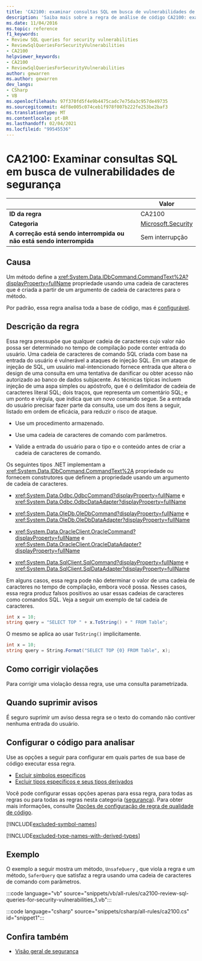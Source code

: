 ```yaml
---
title: 'CA2100: examinar consultas SQL em busca de vulnerabilidades de segurança (análise de código)'
description: 'Saiba mais sobre a regra de análise de código CA2100: examinar consultas SQL para vulnerabilidades de segurança'
ms.date: 11/04/2016
ms.topic: reference
f1_keywords:
- Review SQL queries for security vulnerabilities
- ReviewSqlQueriesForSecurityVulnerabilities
- CA2100
helpviewer_keywords:
- CA2100
- ReviewSqlQueriesForSecurityVulnerabilities
author: gewarren
ms.author: gewarren
dev_langs:
- CSharp
- VB
ms.openlocfilehash: 97f370fd5f4e9b4475cadc7e75da3c957de49735
ms.sourcegitcommit: 4df8e005c074ceb1f978f007b222fe253be2baf3
ms.translationtype: MT
ms.contentlocale: pt-BR
ms.lasthandoff: 02/04/2021
ms.locfileid: "99545536"
---
```

# <a name="ca2100-review-sql-queries-for-security-vulnerabilities"></a>CA2100: Examinar consultas SQL em busca de vulnerabilidades de segurança

| | Valor |
|-|-|
| **ID da regra** |CA2100|
| **Categoria** |[Microsoft.Security](security-warnings.md)|
| **A correção está sendo interrompida ou não está sendo interrompida** |Sem interrupção|

## <a name="cause"></a>Causa

Um método define a <xref:System.Data.IDbCommand.CommandText%2A?displayProperty=fullName> propriedade usando uma cadeia de caracteres que é criada a partir de um argumento de cadeia de caracteres para o método.

Por padrão, essa regra analisa toda a base de código, mas é [configurável](#configure-code-to-analyze).

## <a name="rule-description"></a>Descrição da regra

Essa regra pressupõe que qualquer cadeia de caracteres cujo valor não possa ser determinado no tempo de compilação pode conter entrada do usuário. Uma cadeia de caracteres de comando SQL criada com base na entrada do usuário é vulnerável a ataques de injeção SQL. Em um ataque de injeção de SQL, um usuário mal-intencionado fornece entrada que altera o design de uma consulta em uma tentativa de danificar ou obter acesso não autorizado ao banco de dados subjacente. As técnicas típicas incluem injeção de uma aspa simples ou apóstrofo, que é o delimitador de cadeia de caracteres literal SQL; dois traços, que representa um comentário SQL; e um ponto e vírgula, que indica que um novo comando segue. Se a entrada do usuário precisar fazer parte da consulta, use um dos itens a seguir, listado em ordem de eficácia, para reduzir o risco de ataque.

- Use um procedimento armazenado.

- Use uma cadeia de caracteres de comando com parâmetros.

- Valide a entrada do usuário para o tipo e o conteúdo antes de criar a cadeia de caracteres de comando.

Os seguintes tipos .NET implementam a <xref:System.Data.IDbCommand.CommandText%2A> propriedade ou fornecem construtores que definem a propriedade usando um argumento de cadeia de caracteres.

- <xref:System.Data.Odbc.OdbcCommand?displayProperty=fullName> e <xref:System.Data.Odbc.OdbcDataAdapter?displayProperty=fullName>

- <xref:System.Data.OleDb.OleDbCommand?displayProperty=fullName> e <xref:System.Data.OleDb.OleDbDataAdapter?displayProperty=fullName>

- <xref:System.Data.OracleClient.OracleCommand?displayProperty=fullName> e <xref:System.Data.OracleClient.OracleDataAdapter?displayProperty=fullName>

- <xref:System.Data.SqlClient.SqlCommand?displayProperty=fullName> e <xref:System.Data.SqlClient.SqlDataAdapter?displayProperty=fullName>

Em alguns casos, essa regra pode não determinar o valor de uma cadeia de caracteres no tempo de compilação, embora você possa. Nesses casos, essa regra produz falsos positivos ao usar essas cadeias de caracteres como comandos SQL. Veja a seguir um exemplo de tal cadeia de caracteres.

```csharp
int x = 10;
string query = "SELECT TOP " + x.ToString() + " FROM Table";
```

O mesmo se aplica ao usar `ToString()` implicitamente.

```csharp
int x = 10;
string query = String.Format("SELECT TOP {0} FROM Table", x);
```

## <a name="how-to-fix-violations"></a>Como corrigir violações

Para corrigir uma violação dessa regra, use uma consulta parametrizada.

## <a name="when-to-suppress-warnings"></a>Quando suprimir avisos

É seguro suprimir um aviso dessa regra se o texto do comando não contiver nenhuma entrada do usuário.

## <a name="configure-code-to-analyze"></a>Configurar o código para analisar

Use as opções a seguir para configurar em quais partes de sua base de código executar essa regra.

- [Excluir símbolos específicos](#exclude-specific-symbols)
- [Excluir tipos específicos e seus tipos derivados](#exclude-specific-types-and-their-derived-types)

Você pode configurar essas opções apenas para essa regra, para todas as regras ou para todas as regras nesta categoria ([segurança](security-warnings.md)). Para obter mais informações, consulte [Opções de configuração de regra de qualidade de código](../code-quality-rule-options.md).

[!INCLUDE[excluded-symbol-names](~/includes/code-analysis/excluded-symbol-names.md)]

[!INCLUDE[excluded-type-names-with-derived-types](~/includes/code-analysis/excluded-type-names-with-derived-types.md)]

## <a name="example"></a>Exemplo

O exemplo a seguir mostra um método, `UnsafeQuery` , que viola a regra e um método, `SaferQuery` que satisfaz a regra usando uma cadeia de caracteres de comando com parâmetros.

:::code language="vb" source="snippets/vb/all-rules/ca2100-review-sql-queries-for-security-vulnerabilities_1.vb":::

:::code language="csharp" source="snippets/csharp/all-rules/ca2100.cs" id="snippet1":::

## <a name="see-also"></a>Confira também

- [Visão geral de segurança](../../../framework/data/adonet/security-overview.md)
